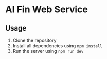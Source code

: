 # AI Fin Web Service

## Usage

1. Clone the repository
2. Install all dependencies using `npm install`
3. Run the server using `npm run dev`
